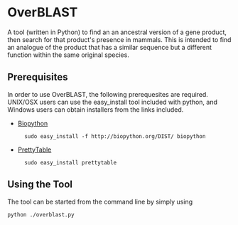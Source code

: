 # OverBLAST

A tool (written in Python) to find an an ancestral version of a gene product, then search for that product's presence in mammals.
This is intended to find an analogue of the product that has a similar sequence but a different function within the same original species.

## Prerequisites ##
In order to use OverBLAST, the following prerequesites are required. UNIX/OSX users can use the easy_install tool included with python, and Windows users can obtain installers from the links included.

- [Biopython](http://biopython.org)

        sudo easy_install -f http://biopython.org/DIST/ biopython


- [PrettyTable](https://code.google.com/p/prettytable/)

        sudo easy_install prettytable

## Using the Tool ##
The tool can be started from the command line by simply using

    python ./overblast.py
